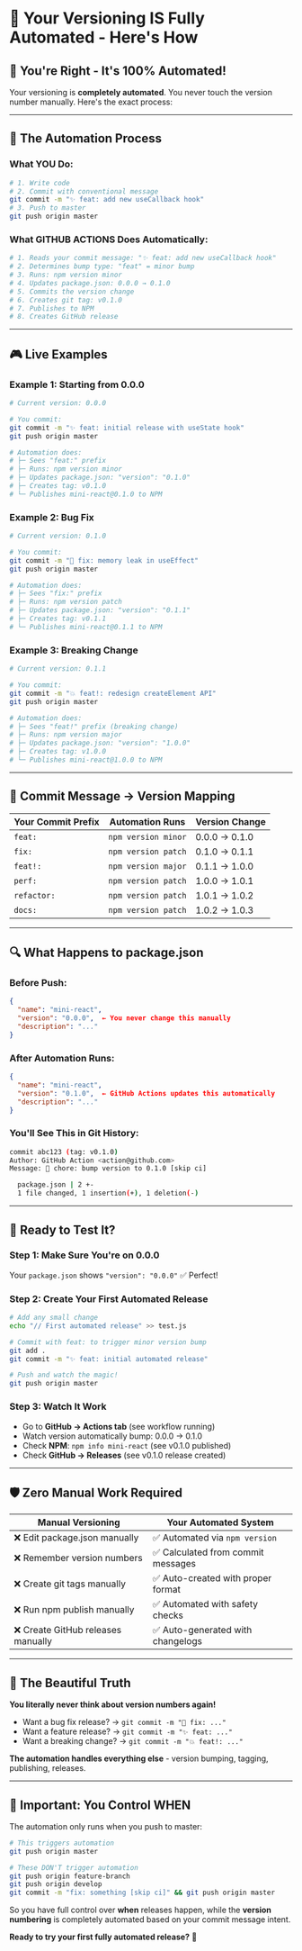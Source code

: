 # 🤖 Your Versioning IS Fully Automated - Here's How

## 🎯 **You're Right - It's 100% Automated!**

Your versioning is **completely automated**. You never touch the version number manually. Here's the exact process:

---

## 🔄 **The Automation Process**

### **What YOU Do:**

```bash
# 1. Write code
# 2. Commit with conventional message
git commit -m "✨ feat: add new useCallback hook"
# 3. Push to master
git push origin master
```

### **What GITHUB ACTIONS Does Automatically:**

```bash
# 1. Reads your commit message: "✨ feat: add new useCallback hook"
# 2. Determines bump type: "feat" = minor bump
# 3. Runs: npm version minor
# 4. Updates package.json: 0.0.0 → 0.1.0
# 5. Commits the version change
# 6. Creates git tag: v0.1.0
# 7. Publishes to NPM
# 8. Creates GitHub release
```

---

## 🎮 **Live Examples**

### **Example 1: Starting from 0.0.0**

```bash
# Current version: 0.0.0

# You commit:
git commit -m "✨ feat: initial release with useState hook"
git push origin master

# Automation does:
# ├─ Sees "feat:" prefix
# ├─ Runs: npm version minor
# ├─ Updates package.json: "version": "0.1.0"
# ├─ Creates tag: v0.1.0
# └─ Publishes mini-react@0.1.0 to NPM
```

### **Example 2: Bug Fix**

```bash
# Current version: 0.1.0

# You commit:
git commit -m "🐛 fix: memory leak in useEffect"
git push origin master

# Automation does:
# ├─ Sees "fix:" prefix
# ├─ Runs: npm version patch
# ├─ Updates package.json: "version": "0.1.1"
# ├─ Creates tag: v0.1.1
# └─ Publishes mini-react@0.1.1 to NPM
```

### **Example 3: Breaking Change**

```bash
# Current version: 0.1.1

# You commit:
git commit -m "💥 feat!: redesign createElement API"
git push origin master

# Automation does:
# ├─ Sees "feat!" prefix (breaking change)
# ├─ Runs: npm version major
# ├─ Updates package.json: "version": "1.0.0"
# ├─ Creates tag: v1.0.0
# └─ Publishes mini-react@1.0.0 to NPM
```

---

## 🎯 **Commit Message → Version Mapping**

| Your Commit Prefix | Automation Runs     | Version Change |
| ------------------ | ------------------- | -------------- |
| `feat:`            | `npm version minor` | 0.0.0 → 0.1.0  |
| `fix:`             | `npm version patch` | 0.1.0 → 0.1.1  |
| `feat!:`           | `npm version major` | 0.1.1 → 1.0.0  |
| `perf:`            | `npm version patch` | 1.0.0 → 1.0.1  |
| `refactor:`        | `npm version patch` | 1.0.1 → 1.0.2  |
| `docs:`            | `npm version patch` | 1.0.2 → 1.0.3  |

---

## 🔍 **What Happens to package.json**

### **Before Push:**

```json
{
  "name": "mini-react",
  "version": "0.0.0",  ← You never change this manually
  "description": "..."
}
```

### **After Automation Runs:**

```json
{
  "name": "mini-react",
  "version": "0.1.0",  ← GitHub Actions updates this automatically
  "description": "..."
}
```

### **You'll See This in Git History:**

```bash
commit abc123 (tag: v0.1.0)
Author: GitHub Action <action@github.com>
Message: 🔖 chore: bump version to 0.1.0 [skip ci]

  package.json | 2 +-
  1 file changed, 1 insertion(+), 1 deletion(-)
```

---

## 🚀 **Ready to Test It?**

### **Step 1: Make Sure You're on 0.0.0**

Your `package.json` shows `"version": "0.0.0"` ✅ Perfect!

### **Step 2: Create Your First Automated Release**

```bash
# Add any small change
echo "// First automated release" >> test.js

# Commit with feat: to trigger minor version bump
git add .
git commit -m "✨ feat: initial automated release"

# Push and watch the magic!
git push origin master
```

### **Step 3: Watch It Work**

- Go to **GitHub → Actions tab** (see workflow running)
- Watch version automatically bump: 0.0.0 → 0.1.0
- Check **NPM**: `npm info mini-react` (see v0.1.0 published)
- Check **GitHub → Releases** (see v0.1.0 release created)

---

## 🛡️ **Zero Manual Work Required**

| Manual Versioning                  | Your Automated System              |
| ---------------------------------- | ---------------------------------- |
| ❌ Edit package.json manually      | ✅ Automated via `npm version`     |
| ❌ Remember version numbers        | ✅ Calculated from commit messages |
| ❌ Create git tags manually        | ✅ Auto-created with proper format |
| ❌ Run npm publish manually        | ✅ Automated with safety checks    |
| ❌ Create GitHub releases manually | ✅ Auto-generated with changelogs  |

---

## 🎯 **The Beautiful Truth**

**You literally never think about version numbers again!**

- Want a bug fix release? → `git commit -m "🐛 fix: ..."`
- Want a feature release? → `git commit -m "✨ feat: ..."`
- Want a breaking change? → `git commit -m "💥 feat!: ..."`

**The automation handles everything else** - version bumping, tagging, publishing, releases.

---

## 🚨 **Important: You Control WHEN**

The automation only runs when you push to master:

```bash
# This triggers automation
git push origin master

# These DON'T trigger automation
git push origin feature-branch
git push origin develop
git commit -m "fix: something [skip ci]" && git push origin master
```

So you have full control over **when** releases happen, while the **version numbering** is completely automated based on your commit message intent.

**Ready to try your first fully automated release?** 🚀
